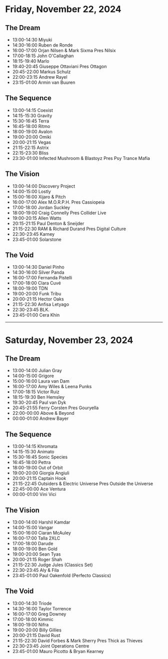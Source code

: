 # Friday, November 22, 2024

## The Dream

- 13:00-14:30 Miyuki  
- 14:30-16:00 Ruben de Ronde  
- 16:00-17:00 Orjan Nilsen & Mark Sixma Pres Nilsix  
- 17:00-18:15 John O'Callaghan  
- 18:15-19:40 Marlo  
- 19:40-20:45 Giuseppe Ottaviani Pres Ottagon  
- 20:45-22:00 Markus Schulz  
- 22:00-23:15 Andrew Rayel  
- 23:15-01:00 Armin van Buuren  

## The Sequence

- 13:00-14:15 Coexist  
- 14:15-15:30 Gravity  
- 15:30-16:45 Terra  
- 16:45-18:00 Ritmo  
- 18:00-19:00 Avalon  
- 19:00-20:00 Omiki  
- 20:00-21:15 Vegas  
- 21:15-22:15 Astrix  
- 22:15-23:30 Bliss  
- 23:30-01:00 Infected Mushroom & Blastoyz Pres Psy Trance Mafia  

## The Vision

- 13:00-14:00 Discovery Project  
- 14:00-15:00 Lostly  
- 15:00-16:00 Xijaro & Pitch  
- 16:00-17:00 Alex M.O.R.P.H. Pres Cassiopeia  
- 17:00-18:00 Jordan Suckley  
- 18:00-19:00 Craig Connelly Pres Collider Live  
- 19:00-20:15 Allen Watts  
- 20:15-21:15 Paul Denton & Sneijder  
- 21:15-22:30 RAM & Richard Durand Pres Digital Culture  
- 22:30-23:45 Karney  
- 23:45-01:00 Solarstone  

## The Void

- 13:00-14:30 Daniel Pinho  
- 14:30-16:00 Silver Panda  
- 16:00-17:00 Fernanda Pistelli  
- 17:00-18:00 Clara Cuvé  
- 18:00-19:00 TDN  
- 19:00-20:00 Funk Tribu  
- 20:00-21:15 Hector Oaks  
- 21:15-22:30 Anfisa Letyago  
- 22:30-23:45 BLK.  
- 23:45-01:00 Cera Khin  

---

# Saturday, November 23, 2024

## The Dream

- 13:00-14:00 Julian Gray  
- 14:00-15:00 Grigore  
- 15:00-16:00 Laura van Dam  
- 16:00-17:00 Amy Wiles & Leena Punks  
- 17:00-18:15 Victor Ruiz  
- 18:15-19:30 Ben Hemsley  
- 19:30-20:45 Paul van Dyk  
- 20:45-21:55 Ferry Corsten Pres Gouryella  
- 22:00-00:00 Above & Beyond  
- 00:00-01:00 Andrew Bayer

## The Sequence

- 13:00-14:15 Khromata  
- 14:15-15:30 Animato  
- 15:30-16:45 Sonic Species  
- 16:45-18:00 Pettra  
- 18:00-19:00 Out of Orbit  
- 19:00-20:00 Giorgia Angiuli  
- 20:00-21:15 Captain Hook  
- 21:15-22:45 Outsiders & Electric Universe Pres Outside the Universe  
- 22:45-00:00 Ace Ventura
- 00:00-01:00 Vini Vici

## The Vision

- 13:00-14:00 Harshil Kamdar  
- 14:00-15:00 Vangar  
- 15:00-16:00 Ciaran McAuley  
- 16:00-17:00 Talla 2XLC  
- 17:00-18:00 Darude  
- 18:00-19:00 Ben Gold  
- 19:00-20:00 Sean Tyas  
- 20:00-21:15 Roger Shah  
- 21:15-22:30 Judge Jules (Classics Set)  
- 22:30-23:45 Aly & Fila  
- 23:45-01:00 Paul Oakenfold (Perfecto Classics)  

## The Void

- 13:00-14:30 Triode  
- 14:30-16:00 Taylor Torrence  
- 16:00-17:00 Greg Downey  
- 17:00-18:00 Kimmic  
- 18:00-19:00 Nifra  
- 19:00-20:00 Billy Gillies  
- 20:00-21:15 David Rust  
- 21:15-22:30 David Forbes & Mark Sherry Pres Thick as Thieves  
- 22:30-23:45 Joint Operations Centre  
- 23:45-01:00 Mauro Picotto & Bryan Kearney